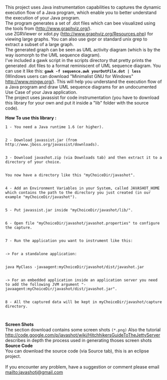 This project uses Java instrumentation capabilities to captures the dynamic execution flow of a Java program, which enable you to better understand the execution of your Java program.<br>
The program generates a set of .dot files which can bee visualized using the tools from (<a href='http://www.graphviz.org/'>http://www.graphviz.org/</a>). <br>
use ZGRViewer or xdot.py (<a href='http://www.graphviz.org/Resources.php'>http://www.graphviz.org/Resources.php</a>) for viewing large graphs. You can also use gvpr or standard unix grep to extract a subset of a large graph.<br>
The generated graph can be seen as UML activity diagram (which is by the way isomorph to the UML sequence diagram).<br>
I've included a gawk script in the scripts directory that pretty prints the generated .dot files to a format reminiscent of UML sequence diagram. You can use it like this: <b><code>gawk -f sequence.awk yourDotFile.dot | less </code></b>  (Windows users can download "Minimalist GNU for Windows" <a href='http://www.mingw.org/'>http://www.mingw.org/</a>). This will help you understand the execution flow of a Java program and draw UML sequence diagrams for an undocumented Use Case of your Java application.<br>
The project uses javassist for code instrumentation (you have to download this library for your own and put it inside a "lib" folder with the source code).<br>

<b>How To use this library :</b> <br>
<pre><code>1 - You need a Java runtime 1.6 (or higher).<br>
2 - Download javassist.jar (from http://www.jboss.org/javassist/downloads).<br>
3 - Download javashot.zip (via Downloads tab) and then extract it to a directory of your choice. <br>
You now have a directory like this "myChoiceDir/javashot".<br>
4 - Add an Environment Variables in your System, called JAVASHOT_HOME which contains the path to the directory you just created (in our example "myChoiceDir/javashot").<br>
5 - Put javassist.jar inside "myChoiceDir/javashot/lib/".<br>
6 - Open file "myChoiceDir/javashot/javashot.properties" to configure the capture.<br>
7 - Run the application you want to instrument like this:<br>
-&gt; For a standalone application:<br>
java MyClass -javaagent:myChoiceDir/javashot/dist/javashot.jar<br>
-&gt; For an embedded application inside an application server you need to add the following JVM argument "-javaagent:myChoiceDir/javashot/dist/javashot.jar".<br>
8 - All the captured data will be kept in myChoiceDir/javashot/capture directory.<br>
</code></pre>
<b> Screen Shots </b> <br> The section download contains some screen shots <code>(*.png)</code>
Also the tutorial <a href='http://code.google.com/p/javashot/wiki/HitchhikersGuideToTheJettyServer'>http://code.google.com/p/javashot/wiki/HitchhikersGuideToTheJettyServer</a> describes in depth the process used in generating thoses screen shots <br>
<b> Source Code </b><br>
You can download the source code (via Source tab), this is an eclipse project.<br>
<br>
If you encounter any problem, have a suggestion or comment please email <a href='mailto:javashotj@gmail.com'>mailto:javashotj@gmail.com</a>
